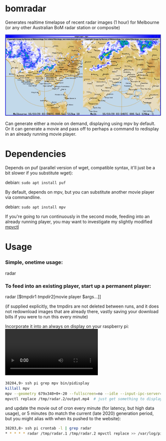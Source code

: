 # bomradar
Generates realtime timelapse of recent radar images (1 hour) for Melbourne (or any other Australian BoM radar station or composite)

![Screengrab of the generated movie](screengrab.window.png)

Can generate either a movie on demand, displaying using mpv by
default.  Or it can generate a movie and pass off to perhaps a command
to redisplay in an already running movie player.

# Dependencies

Depends on puf (parallel version of wget, compatible syntax, it'll
just be a bit slower if you substitute wget):

debian: `sudo apt install puf`

By default, depends on mpv, but you can substitute another movie player via commandline.

debian: `sudo apt install mpv`

If you're going to run continuously in the second mode, feeding into
an already running player, you may want to investigate my slightly modified
[mpvctl](https://gist.github.com/spacelama/6f9fb28bdc8112e4b3c48986b1edb4bc)

# Usage

### Simple, onetime usage: 

radar

### To feed into an existing player, start up a permanent player:

radar [$tmpdir1 $tmpdir2 [$movie player $args...]]

(if supplied explicitly, the tmpdirs are not deleted between runs, and
it does not redownload images that are already there, vastly saving
your download bills if you were to run this every minute)


Incorporate it into an always on display on your raspberry pi:
![Screengrab of always-on_display](screengrab.fullscreen.mp4)


```bash
38204,9> ssh pi grep mpv bin/pidisplay
killall mpv
mpv --geometry 679x340+0+-20 --fullscreen=no --idle --input-ipc-server=$HOME/.mpv-socket --keep-open=yes --loop=inf --quiet &
mpvctl replace /tmp/radar.2/output.mp4  # just get something to display before other GUI elements that partially cover our movie player
```

and update the movie out of cron every minute (for latency, but high
data usage), or 5 minutes (to match the current (late 2020) generation
period, but you might alias with when its pushed to the website):

```bash
38203,8> ssh pi crontab -l | grep radar
* * * * * radar /tmp/radar.1 /tmp/radar.2 mpvctl replace >> /var/log/pidisplay.log 2>&1
```
